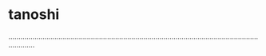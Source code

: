 # tanoshi

.........................................................................................................................................